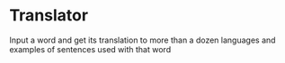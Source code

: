 # Translator

Input a word and get its translation to more than a dozen languages and examples of sentences used with that word
